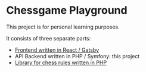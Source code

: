 # Chessgame Playground

This project is for personal learning purposes.

It consists of three separate parts:
- [Frontend written in React / Gatsby](https://github.com/pjio/gatsby-chessgame)
- API Backend written in PHP / Symfony: this project
- [Library for chess rules written in PHP](https://github.com/pjio/php-chessboard)
